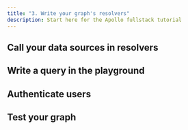 ```yaml
---
title: "3. Write your graph's resolvers"
description: Start here for the Apollo fullstack tutorial
---
```


<h2 id="data-sources">Call your data sources in resolvers</h2>

<h2 id="write-query">Write a query in the playground</h2>

<h2 id="authentication">Authenticate users</h2>

<h2 id="testing">Test your graph</h2>